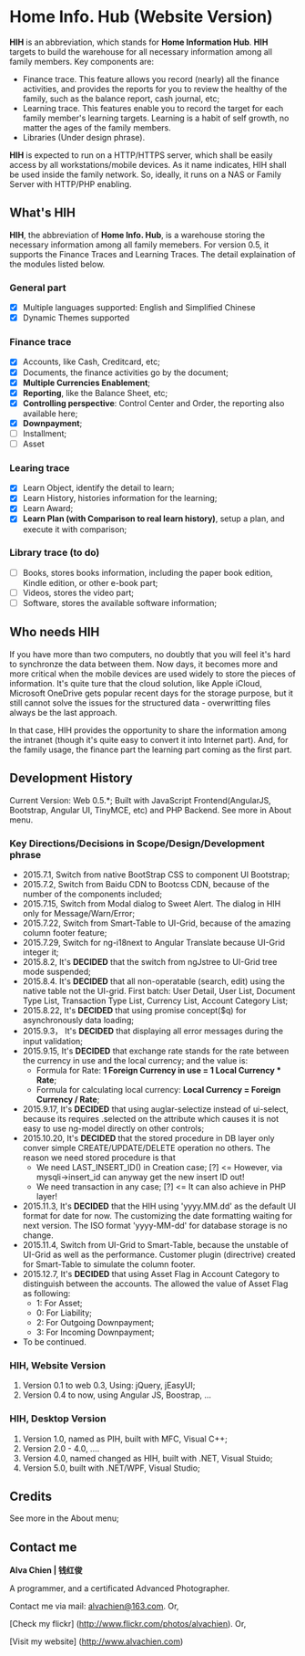 # Home Info. Hub (Website Version)
**HIH** is an abbreviation, which stands for **Home Information Hub**. **HIH** targets to build the warehouse for all necessary information among all family members. Key components are:
- Finance trace. This feature allows you record (nearly) all the finance activities, and provides the reports for you to review the healthy of the family, such as the balance report, cash journal, etc;
- Learning trace. This features enable you to record the target for each family member's learning targets. Learning is a habit of self growth, no matter the ages of the family members.
- Libraries (Under design phrase). 

**HIH** is expected to run on a HTTP/HTTPS server, which shall be easily access by all workstations/mobile devices. 
As it name indicates, HIH shall be used inside the family network. So, ideally, it runs on a NAS or Family Server with HTTP/PHP enabling.  

## What's HIH
**HIH**, the abbreviation of **Home Info. Hub**, is a warehouse storing the necessary information among all family memebers.
For version 0.5, it supports the Finance Traces and Learning Traces. The detail explaination of the modules listed below. 

### General part
- [x] Multiple languages supported: English and Simplified Chinese
- [x] Dynamic Themes supported

### Finance trace
- [x] Accounts, like Cash, Creditcard, etc;
- [x] Documents, the finance activities go by the document;
- [x] **Multiple Currencies Enablement**;
- [x] **Reporting**, like the Balance Sheet, etc;
- [x] **Controlling perspective**: Control Center and Order, the reporting also available here;
- [x] **Downpayment**;
- [ ] Installment;
- [ ] Asset

### Learing trace
- [x] Learn Object, identify the detail to learn;
- [x] Learn History, histories information for the learning;
- [x] Learn Award;
- [x] **Learn Plan (with Comparison to real learn history)**, setup a plan, and execute it with comparison;

### Library trace (to do)
- [ ] Books, stores books information, including the paper book edition, Kindle edition, or other e-book part;
- [ ] Videos, stores the video part;
- [ ] Software, stores the available software information;

## Who needs HIH
If you have more than two computers, no doubtly that you will feel it's hard to synchronze the data between them. Now days, it becomes more and more critical when the mobile devices are used widely to store the pieces of information. 
It's quite ture that the cloud solution, like Apple iCloud, Microsoft OneDrive gets popular recent days for the storage purpose, but it still cannot solve the issues for the structured data - overwritting files always be the last approach.

In that case, HIH provides the opportunity to share the information among the intranet (though it's quite easy to convert it into Internet part).  And, for the family usage, the finance part the learning part coming as the first part.

## Development History
Current Version: Web 0.5.*;
Built with JavaScript Frontend(AngularJS, Bootstrap, Angular UI, TinyMCE, etc) and PHP Backend. See more in About menu.

### Key Directions/Decisions in Scope/Design/Development phrase
- 2015.7.1, Switch from native BootStrap CSS to component UI Bootstrap;
- 2015.7.2, Switch from Baidu CDN to Bootcss CDN, because of the number of the components included;
- 2015.7.15, Switch from Modal dialog to Sweet Alert. The dialog in HIH only for Message/Warn/Error; 
- 2015.7.22, Switch from Smart-Table to UI-Grid, because of the amazing column footer feature;
- 2015.7.29, Switch for ng-i18next to Angular Translate because UI-Grid integer it;
- 2015.8.2, It's **DECIDED** that the switch from ngJstree to UI-Grid tree mode suspended;
- 2015.8.4. It's **DECIDED** that all non-operatable (search, edit) using the native table not the UI-grid. First batch: User Detail, User List, Document Type List, Transaction Type List, Currency List, Account Category List;
- 2015.8.22, It's **DECIDED** that using promise concept($q) for asynchronously data loading;
- 2015.9.3， It's **DECIDED** that displaying all error messages during the input validation;
- 2015.9.15, It's **DECIDED** that exchange rate stands for the rate between the currency in use and the local currency; and the value is:
	- Formula for Rate: **1 Foreign Currency in use = 1 Local Currency * Rate**;
	- Formula for calculating local currency: **Local Currency = Foreign Currency / Rate**;
- 2015.9.17, It's **DECIDED** that using auglar-selectize instead of ui-select, because its requires .selected on the attribute which causes it is not easy to use ng-model directly on other controls;
- 2015.10.20, It's **DECIDED** that the stored procedure in DB layer only conver simple CREATE/UPDATE/DELETE operation no others. The reason we need stored procedure is  that
	- We need LAST_INSERT_ID() in Creation case; [?] <= However, via mysqli->insert_id can anyway get the new insert ID out!
	- We need transaction in any case; [?] <= It can also achieve in PHP layer!
- 2015.11.3, It's **DECIDED** that the HIH using 'yyyy.MM.dd' as the default UI format for date for now. The customizing the date formatting waiting for next version. The ISO format 'yyyy-MM-dd' for database storage is no change.
- 2015.11.4, Switch from UI-Grid to Smart-Table, because the unstable of UI-Grid as well as the performance. Customer plugin (directrive) created for Smart-Table to simulate the column footer.
- 2015.12.7, It's **DECIDED** that using Asset Flag in Account Category to distinguish between the accounts. The allowed the value of Asset Flag as following:
	- 1: For Asset;
	- 0: For Liability;
	- 2: For Outgoing Downpayment;
	- 3: For Incoming Downpayment;  
- To be continued.

### HIH, Website Version 
1. Version 0.1 to web 0.3, Using: jQuery, jEasyUI;
2. Version 0.4 to now, using Angular JS, Boostrap, ...

### HIH, Desktop Version
1. Version 1.0, named as PIH, built with MFC, Visual C++;
2. Version 2.0 - 4.0, ....
3. Version 4.0, named changed as HIH, built with .NET, Visual Stuido;
4. Version 5.0, built with .NET/WPF, Visual Studio;

## Credits
See more in the About menu;

## Contact me
**Alva Chien | 钱红俊**

A programmer, and a certificated Advanced Photographer.  
 
Contact me via mail: alvachien@163.com. Or,

[Check my flickr] (http://www.flickr.com/photos/alvachien). Or,
 
[Visit my website] (http://www.alvachien.com)
 
